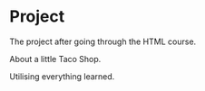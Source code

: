 # Project

The project after going through the HTML course.

About a little Taco Shop.

Utilising everything learned.
